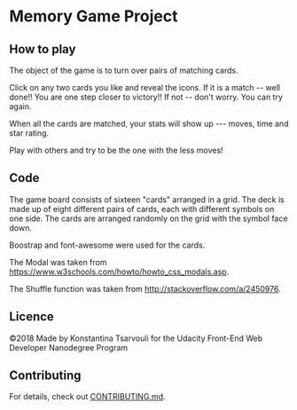 # Memory Game Project


## How to play

The object of the game is to turn over pairs of matching cards. 

Click on any two cards you like and reveal the icons. If it is a match -- well done!! You are one step closer to victory!! If not -- don't worry. You can try again.

When all the cards are matched, your stats will show up --- moves, time and star rating. 

Play with others and try to be the one with the less moves!

## Code

The game board consists of sixteen "cards" arranged in a grid. 
The deck is made up of eight different pairs of cards, each with different symbols on one side. 
The cards are arranged randomly on the grid with the symbol face down.

Boostrap and font-awesome were used for the cards.

The Modal was taken from https://www.w3schools.com/howto/howto_css_modals.asp.

The Shuffle function was taken from http://stackoverflow.com/a/2450976.

## Licence

©2018 Made by Konstantina Tsarvouli for the Udacity Front-End Web Developer Nanodegree Program


## Contributing

For details, check out [CONTRIBUTING.md](CONTRIBUTING.md).